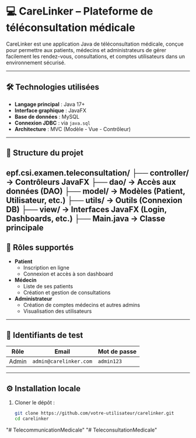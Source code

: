 # 💻 CareLinker – Plateforme de téléconsultation médicale

CareLinker est une application Java de téléconsultation médicale, conçue pour permettre aux patients, médecins et administrateurs de gérer facilement les rendez-vous, consultations, et comptes utilisateurs dans un environnement sécurisé.

---

## 🛠️ Technologies utilisées

- **Langage principal** : Java 17+
- **Interface graphique** : JavaFX
- **Base de données** : MySQL
- **Connexion JDBC** : via `java.sql`
- **Architecture** : MVC (Modèle - Vue - Contrôleur)

---

## 📁 Structure du projet

epf.csi.examen.teleconsultation/
├── controller/ → Contrôleurs JavaFX
├── dao/ → Accès aux données (DAO)
├── model/ → Modèles (Patient, Utilisateur, etc.)
├── utils/ → Outils (Connexion DB)
├── view/ → Interfaces JavaFX (Login, Dashboards, etc.)
├── Main.java → Classe principale
---

## 👤 Rôles supportés

- **Patient**
  - Inscription en ligne
  - Connexion et accès à son dashboard
- **Médecin**
  - Liste de ses patients
  - Création et gestion de consultations
- **Administrateur**
  - Création de comptes médecins et autres admins
  - Visualisation des utilisateurs

---

## 🔐 Identifiants de test

| Rôle      | Email                     | Mot de passe |
|-----------|---------------------------|--------------|
| Admin     | `admin@carelinker.com`    | `admin123`   |

---

## ⚙️ Installation locale

1. Cloner le dépôt :
   ```bash
   git clone https://github.com/votre-utilisateur/carelinker.git
   cd carelinker
"# TelecommunicationMedicale" 
"# TeleconsultationMedicale" 
